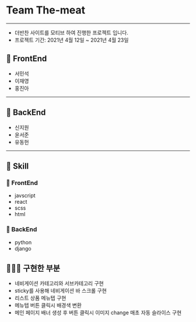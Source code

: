 # Team The-meat

---
- 더반찬 사이트를 모티브 하여 진행한 프로젝트 입니다.
- 프로젝트 기간: 2021년 4월 12일 ~ 2021년 4월 23일

## 🐶 FrontEnd

- 서민석
- 이재영
- 홍진아

---

## 🐼 BackEnd

- 신지원
- 윤서준
- 유동헌

---

## 🐤 Skill

### 🐶 FrontEnd

- javscript
- react
- scss
- html

### 🐼 BackEnd

- python
- django

## 👨🏻‍💻 구현한 부분

- 네비게이션 카테고리와 서브카테고리 구현
- sticky를 사용해 네비게이션 바 스크롤 구현
- 리스트 상품 메뉴텝 구현
- 메뉴텝 버튼 클릭시 배경색 변환
- 메인 페이지 배너 생성 후 버튼 클릭시 이미지 change 매초 자동 슬라이스 구현

